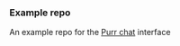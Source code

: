 ### Example repo

An example repo for the [Purr chat](https://chat.purr.sh/?repo=example-repo&owner=team-arcadian) interface
